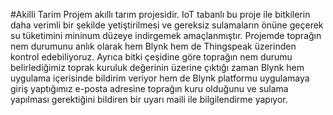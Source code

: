 #Akilli Tarim
Projem akıllı tarım projesidir. IoT tabanlı bu proje ile bitkilerin daha verimli bir şekilde yetiştirilmesi ve gereksiz sulamaların önüne geçerek su tüketimini mininum düzeye indirgemek amaçlanmıştır. Projemde toprağın nem durumunu anlık olarak hem Blynk hem de Thingspeak üzerinden kontrol edebiliyoruz. Ayrıca bitki çeşidine göre toprağın nem durumu belirlediğimiz toprak kuruluk değerinin üzerine çıktığı zaman Blynk hem uygulama içerisinde bildirim veriyor hem de Blynk platformu uygulamaya giriş yaptığımız e-posta adresine toprağın kuru olduğunu ve sulama yapılması gerektiğini bildiren bir uyarı maili ile bilgilendirme yapıyor.
